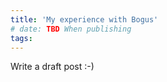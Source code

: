 ```yaml
---
title: 'My experience with Bogus'
# date: TBD When publishing
tags:
---
```


Write a draft post :-)
